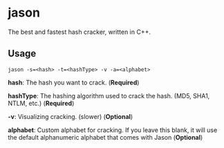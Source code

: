 # jason

The best and fastest hash cracker, written in C++.

## Usage
`jason -s=<hash> -t=<hashType> -v -a=<alphabet>`

**hash**: The hash you want to crack. (**Required**)

**hashType**: The hashing algorithm used to crack the hash. (MD5, SHA1, NTLM, etc.) (**Required**)

**-v**: Visualizing cracking. (slower) (**Optional**)

**alphabet**: Custom alphabet for cracking. If you leave this blank, it will use the default alphanumeric alphabet that comes with Jason (**Optional**)